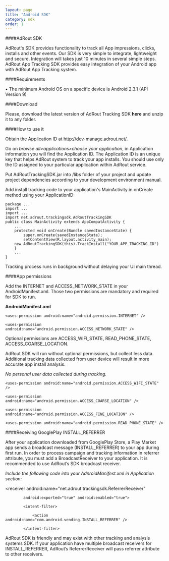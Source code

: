 ```yaml
---
layout: page
title: "Android SDK"
category: sdk
order: 1
---
```


####AdRout SDK

AdRout's SDK provides functionality to track all App impressions, clicks, installs and other events. Our SDK is very simple to integrate, lightweight and secure. Integration will takes just 10 minutes in several simple steps.
AdRout App Tracking SDK provides easy integration of your Android app with AdRout App Tracking system.


####Requirements

•	The minimum Android OS on a specific device is Android 2.3.1 (API Version 9) 


####Download

Please, download the latest version of AdRout Tracking SDK **here** and unzip it to any folder.


####How to use it

Obtain the Application ID at http://dev-manage.adrout.net/. 

Go on *browse all>applications>choose your application*, in Application information you will find the Application ID. The Application ID is an unique key that helps AdRout system to track your app installs. You should use only the ID assigned to your particular application within AdRout service.

Put AdRoutTrackingSDK.jar  into /libs  folder of your project and update project dependencies according to your development environment manual.

Add install tracking code to your application's MainActivity in onCreate method using your ApplicationID:

	package ...
	import ...
	import ...
	import net.adrout.trackingsdk.AdRoutTrackingSDK
	public class MainActivity extends AppCompatActivity {
	    ...
	    protected void onCreate(Bundle savedInstanceState) {
	        super.onCreate(savedInstanceState);
	        setContentView(R.layout.activity_main);
		new AdRoutTrackingSDK(this).TrackInstall("YOUR_APP_TRACKING_ID")
	    }
	    ...
	}
	
Tracking process runs in background without delaying your UI main thread.


####App permissions

Add the INTERNET and ACCESS_NETWORK_STATE in your AndroidManifest.xml. Those two permissions are mandatory and required for SDK to run.

**AndroidManifest.xml**

  <!-- Include required permissions for AdRout SDK -->
  
    <uses-permission android:name="android.permission.INTERNET" />
    
    <uses-permission android:name="android.permission.ACCESS_NETWORK_STATE" />
	
Optional permissions are ACCESS_WIFI_STATE, READ_PHONE_STATE, ACCESS_COARSE_LOCATION.

AdRout SDK will run without optional permissions, but collect less data. Additional tracking data collected from user device will result in more accurate app install analysis.

*No personal user data collected during tracking.*


  <!-- optional permissions -->
   
   
    <uses-permission android:name="android.permission.ACCESS_WIFI_STATE" />
   
    <uses-permission android:name="android.permission.ACCESS_COARSE_LOCATION" />
    
    <uses-permission android:name="android.permission.ACCESS_FINE_LOCATION" />
    
    <uses-permission android:name="android.permission.READ_PHONE_STATE" />
    
    


####Receiving GooglePlay INSTALL_REFERRER

After your application downloaded from GooglePlay Store, a Play Market app sends a broadcast message (INSTALL_REFERRER) to your app during first run. In order to process campaign and tracking information in referrer attribute, you must add a BroadcastReceiver to your application. It is recommended to use AdRout’s SDK broadcast receiver.

*Include the following code into your AdnroidManifest.xml in Application section:*

  <receiver android:name="net.adrout.trackingsdk.ReferrerReceiver"
  
            android:exported="true" android:enabled="true">
            
            <intent-filter>
            
                <action android:name="com.android.vending.INSTALL_REFERRER" />
                
            </intent-filter>
            
  </receiver>
  
AdRout SDK is friendly and may exist with other tracking and analysis systems SDK. If your application have multiple broadcast receivers for INSTALL_REFERRER, AdRout’s ReferrerReceiver will pass referrer attribute to other receivers.

